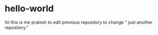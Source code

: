 # hello-world
hii this is me pralesh to edit previous repository to change " just another repository."
